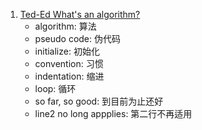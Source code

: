1. [Ted-Ed What's an algorithm?](https://www.ted.com/talks/david_malan_what_s_an_algorithm#t-200400)
   - algorithm: 算法
   - pseudo code: 伪代码
   - initialize: 初始化
   - convention: 习惯
   - indentation: 缩进
   - loop: 循环
   - so far, so good: 到目前为止还好
   - line2 no long appplies: 第二行不再适用
